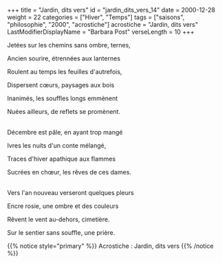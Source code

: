 +++
title = "Jardin, dits vers"
id = "jardin_dits_vers_14"
date = 2000-12-28
weight = 22
categories = ["Hiver", "Temps"]
tags = ["saisons", "philosophie", "2000", "acrostiche"]
acrostiche = "Jardin, dits vers"
LastModifierDisplayName = "Barbara Post"
verseLength = 10
+++

Jetées sur les chemins sans ombre, ternes,

Ancien sourire, étrennées aux lanternes

Roulent au temps les feuilles d'autrefois,

Dispersent cœurs, paysages aux bois

Inanimés, les souffles longs emmènent

Nuées ailleurs, de reflets se promènent.

 \
Décembre est pâle, en ayant trop mangé

Ivres les nuits d'un conte mélangé,

Traces d'hiver apathique aux flammes

Sucrées en chœur, les rêves de ces dames.

 \
Vers l'an nouveau verseront quelques pleurs

Encre rosie, une ombre et des couleurs

Rêvent le vent au-dehors, cimetière.

Sur le sentier sans souffle, une prière.

{{% notice style="primary" %}}
Acrostiche : Jardin, dits vers
{{% /notice %}}
